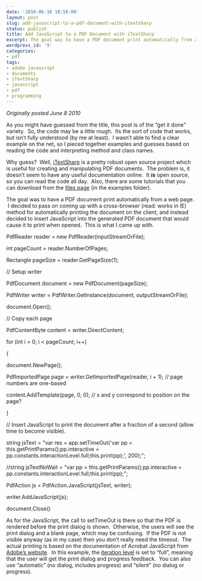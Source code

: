 ```yaml
---
date: '2010-06-10 18:58:00'
layout: post
slug: add-javascript-to-a-pdf-document-with-itextsharp
status: publish
title: Add JavaScript to a PDF Document with iTextSharp
excerpt: The goal was to have a PDF document print automatically from a web page. I decided to pass on coming up with a cross-browser (read - works in IE) method for automatically printing the document on the client, and instead decided to insert JavaScript into the generated PDF document that would cause it to print when opened. This is what I came up with.
wordpress_id: '9'
categories:
- pdf
tags:
- adobe javascript
- documents
- iTextSharp
- javascript
- pdf
- programming
---
```


_Originally posted June 8 2010_

As you might have guessed from the title, this post is of the “get it done” variety.  So, the code may be a little rough.  Its the sort of code that works, but isn’t fully understood (by me at least).  I wasn’t able to find a clear example on the net, so I pieced together examples and guesses based on reading the code and interpreting method and class names.

Why guess?  Well, [iTextSharp](http://sourceforge.net/projects/itextsharp/) is a pretty robust open source project which is useful for creating and manipulating PDF documents.  The problem is, it doesn’t seem to have any useful documentation online.  It **_is_** open source, so you can read the code all day.  Also, there are some tutorials that you can download from the [files page](http://sourceforge.net/projects/itextsharp/files/) (in the examples folder).

The goal was to have a PDF document print automatically from a web page.  I decided to pass on coming up with a cross-browser (read: works in IE) method for automatically printing the document on the client, and instead decided to insert JavaScript into the generated PDF document that would cause it to print when opened.  This is what I came up with.





PdfReader reader = new PdfReader(inputStreamOrFile);




int pageCount = reader.NumberOfPages;




Rectangle pageSize = reader.GetPageSize(1);




// Setup writer




PdfDocument document = new PdfDocument(pageSize);




PdfWriter writer = PdfWriter.GetInstance(document, outputStreamOrFile);




document.Open();




// Copy each page




PdfContentByte content = writer.DirectContent;




for (int i = 0; i < pageCount; i++)




{




document.NewPage();




PdfImportedPage page = writer.GetImportedPage(reader, i + 1); // page numbers are one-based




content.AddTemplate(page, 0, 0); // x and y correspond to position on the page?




}




// Insert JavaScript to print the document after a fraction of a second (allow time to become visible).




string jsText = "var res = app.setTimeOut('var pp = this.getPrintParams();pp.interactive = pp.constants.interactionLevel.full;this.print(pp);', 200);";




//string jsTextNoWait = "var pp = this.getPrintParams();pp.interactive = pp.constants.interactionLevel.full;this.print(pp);";




PdfAction js = PdfAction.JavaScript(jsText, writer);




writer.AddJavaScript(js);


document.Close()




As for the JavaScript, the call to setTimeOut is there so that the PDF is rendered before the print dialog is shown.  Otherwise, the users will see the print dialog and a blank page, which may be confusing.  If the PDF is not visible anyway (as in my case) then you don’t really need the timeout.  The actual printing is based on the documentation of Acrobat JavaScript from [Adobe’s website](http://livedocs.adobe.com/acrobat_sdk/9.1/Acrobat9_1_HTMLHelp/wwhelp/wwhimpl/js/html/wwhelp.htm?href=JS_API_AcroJSPreface.87.6.html&accessible=true).  In this example, the [iteration level](http://livedocs.adobe.com/acrobat_sdk/9.1/Acrobat9_1_HTMLHelp/wwhelp/wwhimpl/js/html/wwhelp.htm?href=JS_API_AcroJSPreface.87.6.html&accessible=true) is set to “full”, meaning that the user will get the print dialog and progress feedback.  You can also use “automatic” (no dialog, includes progress) and “silent” (no dialog or progress).
